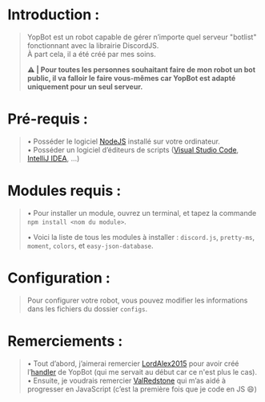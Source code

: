 # Introduction :
> YopBot est un robot capable de gérer n’importe quel serveur "botlist" fonctionnant avec la librairie DiscordJS.  
> À part cela, il a été créé par mes soins. 
>
> **⚠️ | Pour toutes les personnes souhaitant faire de mon robot un bot public, il va falloir le faire vous-mêmes car YopBot est adapté uniquement pour __un seul serveur__.**
# Pré-requis :
> • Posséder le logiciel [NodeJS](https://nodejs.orge) installé sur votre ordinateur.  
> • Posséder un logiciel d’éditeurs de scripts ([Visual Studio Code](https://code.visualstudio.com/), [IntelliJ IDEA](https://www.jetbrains.com/idea), ...)
# Modules requis :
> • Pour installer un module, ouvrez un terminal, et tapez la commande `npm install <nom du module>`.  
>
> • Voici la liste de tous les modules à installer : `discord.js`, `pretty-ms`, `moment`, `colors`, et `easy-json-database`.
# Configuration :
> Pour configurer votre robot, vous pouvez modifier les informations dans les fichiers du dossier `configs`.
# Remerciements :
> • Tout d’abord, j’aimerai remercier [LordAlex2015](https://github.com/LordAlex2015) pour avoir créé l’[handler](https://github.com/LordAlex2015/handler-discord.js) de YopBot (qui me servait au début car ce n'est plus le cas).  
> • Ensuite, je voudrais remercier [ValRedstone](https://github.com/ValRedstone) qui m’as aidé à progresser en JavaScript (c’est la première fois que je code en JS 😄)
